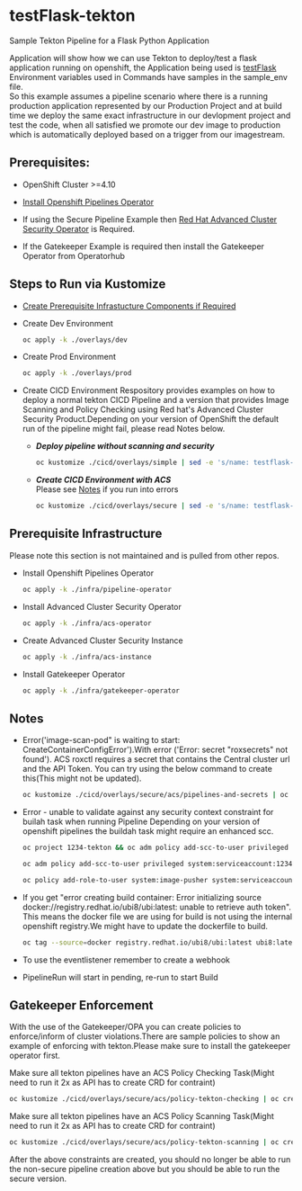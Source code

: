 # testFlask-tekton

Sample Tekton Pipeline for a Flask Python Application

Application will show how we can use Tekton to deploy/test a flask application running on openshift, the Application being used is [testFlask](https://github.com/MoOyeg/testFlask.git)  
Environment variables used in Commands have samples in the sample_env file.  
So this example assumes a pipeline scenario where there is a running production application represented by our Production Project and at build time we deploy the same exact infrastructure in our devlopment project and test the code, when all satisfied we promote our dev image to production which is automatically deployed based on a trigger from our imagestream.

## Prerequisites:
- OpenShift Cluster >=4.10

- [Install Openshift Pipelines Operator](https://docs.openshift.com/container-platform/4.11/cicd/pipelines/op-release-notes.html)

- If using the Secure Pipeline Example then [Red Hat Advanced Cluster Security Operator](https://docs.openshift.com/acs/3.74/installing/installing_ocp/install-rhacs-ocp.html) is Required.

- If the Gatekeeper Example is required then install the Gatekeeper Operator from Operatorhub

## Steps to Run via Kustomize

- [Create Prerequisite Infrastucture Components if Required](#prerequisite-infrastructure)

- Create Dev Environment

  ```bash
  oc apply -k ./overlays/dev
  ```

- Create Prod Environment

  ```bash
  oc apply -k ./overlays/prod
  ```

- Create CICD Environment
  Respository provides examples on how to deploy a normal tekton CICD Pipeline and a version that provides Image Scanning and Policy Checking using Red hat's Advanced Cluster Security Product.Depending on your version of OpenShift the default run of the pipeline might fail, please read Notes below.

  - **_Deploy pipeline without scanning and security_**  
    ```bash
    oc kustomize ./cicd/overlays/simple | sed -e 's/name: testflask-pipelinerun/# name: testflask-pipelinerun/' | oc create -f -
    ```

  - **_Create CICD Environment with ACS_**  
  Please see [Notes](#notes) if you run into errors

    ```bash
    oc kustomize ./cicd/overlays/secure | sed -e 's/name: testflask-pipelinerun/# name: testflask-pipelinerun/' | oc create -f -
    ```

## Prerequisite Infrastructure
Please note this section is not maintained and is pulled from other repos.

- Install Openshift Pipelines Operator
  ```bash
  oc apply -k ./infra/pipeline-operator
  ```

- Install Advanced Cluster Security Operator

  ```bash
  oc apply -k ./infra/acs-operator
  ```

- Create Advanced Cluster Security Instance

  ```bash
  oc apply -k ./infra/acs-instance
  ```

- Install Gatekeeper Operator

  ```bash
  oc apply -k ./infra/gatekeeper-operator
  ```
## Notes

- Error('image-scan-pod" is waiting to start: CreateContainerConfigError').With error ('Error: secret "roxsecrets" not found'). ACS roxctl requires a secret that contains the Central cluster url and the API Token. You can try using the below command to create this(This might not be updated).  
  ```bash
  oc kustomize ./cicd/overlays/secure/acs/pipelines-and-secrets | oc create -f -
  ```

- Error - unable to validate against any security context constraint for builah task when running Pipeline
Depending on your version of openshift pipelines the buildah task might require an enhanced scc.  

  ```bash
  oc project 1234-tekton && oc adm policy add-scc-to-user privileged -z pipeline
  ```
  ```bash
  oc adm policy add-scc-to-user privileged system:serviceaccount:1234-tekton:pipeline
  ```
  ```bash
  oc policy add-role-to-user system:image-pusher system:serviceaccount:1234-tekton:pipeline
  ```

- If you get "error creating build container: Error initializing source docker://registry.redhat.io/ubi8/ubi:latest: unable to retrieve auth token". This means the docker file we are using for build is not using the internal openshift registry.We might have to update the dockerfile to build.
  ```bash
  oc tag --source=docker registry.redhat.io/ubi8/ubi:latest ubi8:latest -n openshift
  ```

- To use the eventlistener remember to create a webhook  

- PipelineRun will start in pending, re-run to start Build  

<!-- 1 If using the internal openshift registry ACS requires integration to the internal openshift registry and access to pull.You can try using the below command to create this(This might not be updated).  
 `kustomize build ./cicd/overlays/secure/acs/pipelines-and-secrets | oc create -f -` -->

## Gatekeeper Enforcement 
With the use of the Gatekeeper/OPA you can create policies to enforce/inform of cluster violations.There are sample policies to show an example of enforcing with tekton.Please make sure to install the gatekeeper operator first.

Make sure all tekton pipelines have an ACS Policy Checking Task(Might need to run it 2x as API has to create CRD for contraint)  
```bash
oc kustomize ./cicd/overlays/secure/acs/policy-tekton-checking | oc create -f -
```

Make sure all tekton pipelines have an ACS Policy Scanning Task(Might need to run it 2x as API has to create CRD for contraint)  
```bash
oc kustomize ./cicd/overlays/secure/acs/policy-tekton-scanning | oc create -f -
```

After the above constraints are created, you should no longer be able to run the non-secure pipeline creation above but you should be able to run the secure version.

